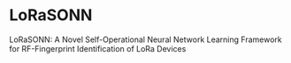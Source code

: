 # LoRaSONN
LoRaSONN: A Novel Self-Operational Neural Network Learning Framework for RF-Fingerprint Identification of LoRa Devices
